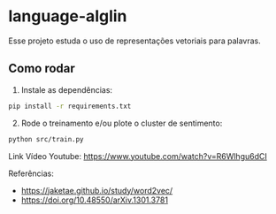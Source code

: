 # language-alglin

Esse projeto estuda o uso de representações vetoriais para palavras.

## Como rodar

1. Instale as dependências:
```bash
pip install -r requirements.txt
```

2. Rode o treinamento e/ou plote o cluster de sentimento:
```bash
python src/train.py
```
Link Vídeo Youtube: https://www.youtube.com/watch?v=R6Wlhgu6dCI

Referências:

- https://jaketae.github.io/study/word2vec/
- https://doi.org/10.48550/arXiv.1301.3781